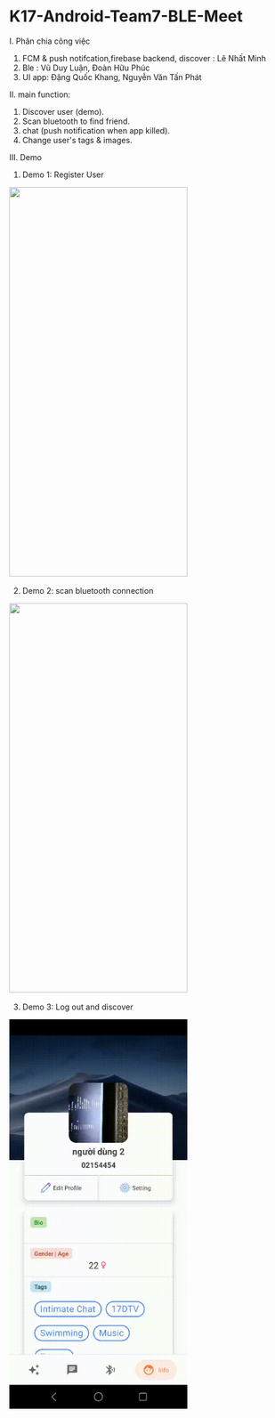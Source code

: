 # K17-Android-Team7-BLE-Meet
I. Phân chia công việc
  1. FCM & push notifcation,firebase backend, discover : Lê Nhất Minh
  2. Ble : Vũ Duy Luận, Đoàn Hữu Phúc
  3. UI app: Đặng Quốc Khang, Nguyễn Văn Tấn Phát

II. main function:
  1. Discover user (demo).
  2. Scan bluetooth to find friend.
  3. chat (push notification when app killed).
  4. Change user's tags & images.

III. Demo
1. Demo 1: Register User
<img src="demo/demo1.gif" width="320" height="700"/> 

2. Demo 2: scan bluetooth connection
<img src="demo/demo2.gif" width="320" height="700"/>

3. Demo 3: Log out and discover
<img src="demo/demo3.gif" width="320" height="700"/> 

